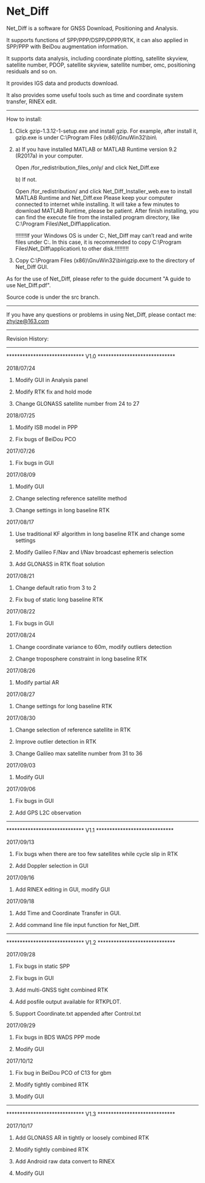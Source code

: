 # Net_Diff

Net_Diff is a software for GNSS Download, Positioning and Analysis.

It supports functions of SPP/PPP/DSPP/DPPP/RTK, it can also applied in SPP/PPP with BeiDou augmentation information.

It supports data analysis, including coordinate plotting, satellite skyview, satellite number, PDOP, satellite skyview, satellite number, omc, positioning residuals and so on.
 
It provides IGS data and products download.

It also provides some useful tools such as time and coordinate system transfer, RINEX edit.


*****************************************************************************************************
How to install:
1. Click gzip-1.3.12-1-setup.exe and install gzip. For example, after install it, gzip.exe is under C:\Program Files (x86)\GnuWin32\bin\
 
2. a) If you have installed MATLAB or MATLAB Runtime version 9.2 (R2017a) in your computer.
   
      Open /for_redistribution_files_only/ and click Net_Diff.exe
      
   b) If not.
   
      Open /for_redistribution/ and click Net_Diff_Installer_web.exe to install MATLAB Runtime and Net_Diff.exe
      Please keep your computer connected to internet while installing.
      It will take a few minutes to download MATLAB Runtime, please be patient.
      After finish installing, you can find the execute file from the installed program directory, like C:\Program Files\Net_Diff\application\. 
      
      !!!!!!!If your Windows OS is under C:\, Net_Diff may can’t read and write files under C:\. In this case, it is recommended to copy C:\Program Files\Net_Diff\application\ to other disk.!!!!!!!!!
      
3. Copy C:\Program Files (x86)\GnuWin32\bin\gzip.exe to the directory of Net_Diff GUI.

As for the use of Net_Diff, please refer to the guide document "A guide to use Net_Diff.pdf".

Source code is under the src branch.     
****************************************************************************************************
If you have any questions or problems in using Net_Diff, please contact me:  zhyize@163.com


****************************************************************************************************



Revision History:



************************************************************************
*****************************      V1.0    *****************************

2018/07/24 
   1. Modify GUI in Analysis panel 

   2. Modify RTK fix and hold mode

   3. Change GLONASS satellite number from 24 to 27
   
2018/07/25
   1. Modify ISB model in PPP
   
   2. Fix bugs of BeiDou PCO
   
2017/07/26
   1. Fix bugs in GUI
   
2017/08/09
   1. Modify GUI
   
   2. Change selecting reference satellite method
   
   3. Change settings in long baseline RTK
   
2017/08/17
   1. Use traditional KF algorithm in long baseline RTK and change some settings
   
   2. Modify Galileo F/Nav and I/Nav broadcast ephemeris selection
   
   3. Add GLONASS in RTK float solution
   
2017/08/21
   1. Change default ratio from 3 to 2
   
   2. Fix bug of static long baseline RTK

2017/08/22
   1. Fix bugs in GUI
   
2017/08/24
   1. Change coordinate variance to 60m, modify outliers detection
   
   2. Change troposphere constraint in long baseline RTK

2017/08/26
   1. Modify partial AR
   
2017/08/27
   1. Change settings for long baseline RTK
    
2017/08/30
   1. Change selection of reference satellite in RTK
   
   2. Improve outlier detection in RTK
   
   3. Change Galileo max satellite number from 31 to 36
    
2017/09/03
   1. Modify GUI
   
2017/09/06
   1. Fix bugs in GUI
   
   2. Add GPS L2C observation
   




************************************************************************
*****************************      V1.1    *****************************

2017/09/13
   1. Fix bugs when there are too few satellites while cycle slip in RTK
   
   2. Add Doppler selection in GUI
   
2017/09/16
   1. Add RINEX editing in GUI, modify GUI 
   
2017/09/18
   1. Add Time and Coordinate Transfer in GUI.
   
   2. Add command line file input function for Net_Diff.
   



************************************************************************
*****************************      V1.2    *****************************

2017/09/28
   1. Fix bugs in static SPP
   
   2. Fix bugs in GUI
   
   3. Add multi-GNSS tight combined RTK
   
   4. Add posfile output available for RTKPLOT.
   
   5. Support Coordinate.txt appended after Control.txt
   

2017/09/29
   1. Fix bugs in BDS WADS PPP mode
   
   2. Modify GUI
   

2017/10/12
   1. Fix bug in BeiDou PCO of C13 for gbm
   
   2. Modify tightly combined RTK
   
   3. Modify GUI   
   



************************************************************************
*****************************      V1.3    *****************************
   
2017/10/17
   1. Add GLONASS AR in tightly or loosely combined RTK
   
   2. Modify tightly combined RTK
   
   3. Add Android raw data convert to RINEX
   
   3. Modify GUI
   
   
